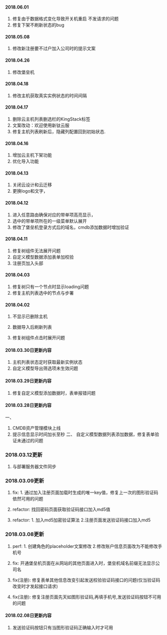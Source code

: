 #### 2018.06.01
   1. 修复由于数据格式变化导致开关机重启 不发请求的问题
   2. 修复下架不刷新状态的bug

#### 2018.05.08
   1. 修改新注册要不过户加入公司时的提示文案

#### 2018.04.26
   1. 修改堡垒机

#### 2018.04.18
   1. 修改主机获取真实实例状态的时间间隔

#### 2018.04.17
   1. 删除云主机列表删选栏的KingStack标签
   2. 文案改动：欢迎使用新钛云服
   3. 修复主机列表刷新后，隐藏列配置回到初始状态.

#### 2018.04.16
   1. 增加云主机下架功能
   2. 优化导入功能

#### 2018.04.13
  1. 关闭云设计和云迁移
  2. 更换logo和文字，

#### 2018.04.12
  1. 进入任意路由确保对应的带单项高亮显示，
  2. 选中的带单项所在的一级菜单默认展开
  3. 修改了堡垒机登录方式后的域名，cmdb添加数据时增加验证

#### 2018.04.11
  1. 修复树组件无法展开问题
  2. 自定义模型数据添加表单加校验
  3. 注册页加入头部

#### 2018.04.03
  1. 修复树只有一个节点时显示loading问题
  2. 修复主机列表选中的节点与步署

#### 2018.04.02
  1. 不显示已删除主机
  2. 数据导入后刷新列表

  3. 修复树组件点击时展开问题

#### 2018.03.30日更新内容
  1. 主机列表状态定时获取最新实例状态
  2. 自定义模型导出筛选项未生效问题

#### 2018.03.29日更新内容
  1. 修复自定义模型添加数据时，表单报错问题

#### 2018.03.28日更新内容
   一、
   1. CMDB资产管理模块上线
   2. 提示信息显示时间加长至秒
   二、
   自定义模型数据列表添加数据，修复表单验证未通过的问题
 
### 2018.03.12更新
   1. 与部署服务器文件同步

### 2018.03.09更新
   1. fix: 1. 通过加入注册页面加载时生成的唯一key值，修复上一次的图形验证码依然可用的问题

   2. refactor: 找回密码页面获取验证码接口加入md5值

   3. refactor: 1. 加入md5加密验证算法 2.注册页面发送验证码接口加入md5

### 2018.03.08更新

   1. perf: 1. 创建角色的placeholder文案修改 2.修改账户信息页面改为不能修改手机号

   2. fix: 开通堡垒机页面在从网站的其他页面进入时，堡垒机域名前缀无法显示公司名

   3. fix(注册): 修复表单其他信息改变引起发送校验验证码接口的问题(仅当验证码改变时才发起接口请求)

   4. fix(注册): 修复注册页面先天如图形验证码,再填手机号,发送验证码按钮不可用的问题

#### 2018.02.08日更新内容

   1. 发送验证码按钮只有当图形验证码正确输入时才可用
